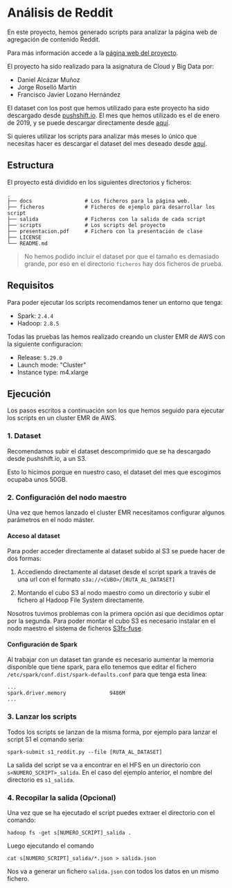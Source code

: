 # Análisis de Reddit

En este proyecto, hemos generado scripts para analizar 
la página web de agregación de contenido Reddit.

Para más información accede a la [página web del proyecto](https://beybo.github.io/ProyectoRedditCloud/).

El proyecto ha sido realizado para la asignatura de Cloud y Big Data por:

- Daniel Alcázar Muñoz
- Jorge Roselló Martín
- Francisco Javier Lozano Hernández

El dataset con los post que hemos utilizado para este proyecto ha sido
descargado desde [pushshift.io](https://pushshift.io). 
El mes que hemos utilizado es el de enero de 2019, y se puede descargar
directamente desde [aquí](https://files.pushshift.io/reddit/submissions/RS_2019-01.zst).

Si quieres utilizar los scripts para analizar más meses lo único que necesitas
hacer es descargar el dataset del mes deseado desde [aquí](https://files.pushshift.io/reddit/submissions/).

## Estructura

El proyecto está dividido en los siguientes directorios y ficheros:

    .
    ├── docs                 # Los ficheros para la página web.
    ├── ficheros             # Ficheros de ejemplo para desarrollar los script
    ├── salida               # Ficheros con la salida de cada script
    ├── scripts              # Los scripts del proyecto
    ├── presentacion.pdf     # Fichero con la presentación de clase
    ├── LICENSE
    └── README.md

> No hemos podido incluir el dataset por que el tamaño es demasiado grande,
> por eso en el directorio `ficheros` hay dos ficheros de prueba.

## Requisitos

Para poder ejecutar los scripts recomendamos tener un entorno que tenga:

- Spark: `2.4.4`
- Hadoop: `2.8.5`

Todas las pruebas las hemos realizado creando un cluster EMR de AWS con la siguiente
configuracion:

- Release: `5.29.0`
- Launch mode: "Cluster"
- Instance type: m4.xlarge

## Ejecución

Los pasos escritos a continuación son los que hemos seguido para ejecutar los
scripts en un cluster EMR de AWS.

### 1. Dataset

Recomendamos subir el dataset descomprimido que se ha descargado desde pushshift.io,
a un S3.

Esto lo hicimos porque en nuestro caso, el dataset del mes que escogimos
ocupaba unos 50GB.

### 2. Configuración del nodo maestro

Una vez que hemos lanzado el cluster EMR necesitamos configurar algunos parámetros
en el nodo máster.

#### Acceso al dataset

Para poder acceder directamente al dataset subido al S3 se puede hacer de dos formas:

1. Accediendo directamente al dataset desde el script spark a través de una url con el 
   formato `s3a://<CUBO>/[RUTA_AL_DATASET]`
   
2. Montando el cubo S3 al nodo maestro como un directorio y subir el fichero
   al Hadoop File System directamente.
   
Nosotros tuvimos problemas con la primera opción asi que decidimos optar por la segunda.
Para poder montar el cubo S3 es necesario instalar en el nodo maestro el sistema de ficheros
[S3fs-fuse](https://github.com/s3fs-fuse/s3fs-fuse).

#### Configuración de Spark

Al trabajar con un dataset tan grande es necesario aumentar la memoria disponible
que tiene spark, para ello tenemos que editar el fichero 
`/etc/spark/conf.dist/spark-defaults.conf` para que tenga esta linea:

    ...
    spark.driver.memory              9486M
    ...

### 3. Lanzar los scripts

Todos los scripts se lanzan de la misma forma, por ejemplo para lanzar el script
S1 el comando seria:

```shell
spark-submit s1_reddit.py --file [RUTA_AL_DATASET]
```

La salida del script se va a encontrar en el HFS en un directorio con `s<NUMERO_SCRIPT>_salida`.
En el caso del ejemplo anterior, el nombre del directorio es `s1_salida`.

### 4. Recopilar la salida (Opcional)

Una vez que se ha ejecutado el script puedes extraer el directorio con el comando:

```shell
hadoop fs -get s[NUMERO_SCRIPT]_salida .
```

Luego ejecutando el comando

```shell
cat s[NUMERO_SCRIPT]_salida/*.json > salida.json
```

Nos va a generar un fichero `salida.json` con todos los datos en un mismo fichero.
